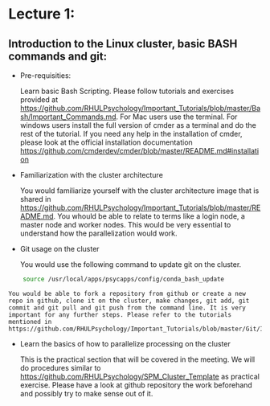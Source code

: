 # Lecture 1:
## Introduction to the Linux cluster, basic BASH commands and git:


  - Pre-requisities:

    Learn basic Bash Scripting. Please follow tutorials and exercises provided at https://github.com/RHULPsychology/Important_Tutorials/blob/master/Bash/Important_Commands.md. For Mac users use the terminal. For windows users install the full version of cmder as a terminal and do the rest of the tutorial. If you need any help in the installation of cmder, please look at the official installation documentation https://github.com/cmderdev/cmder/blob/master/README.md#installation

  - Familiarization with the cluster architecture
  
    You would familiarize yourself with the cluster architecture image that is shared in https://github.com/RHULPsychology/Important_Tutorials/blob/master/README.md. You whould be able to relate to terms like a login node, a master node and worker nodes. This would be very essential to understand how the parallelization would work.  

  - Git usage on the cluster
  
    You would use the following command to update git on the cluster. 

  ```bash
      source /usr/local/apps/psycapps/config/conda_bash_update
  ```

    You would be able to fork a repository from github or create a new repo in github, clone it on the cluster, make changes, git add, git commit and git pull and git push from the command line. It is very important for any further steps. Please refer to the tutorials mentioned in https://github.com/RHULPsychology/Important_Tutorials/blob/master/Git/Important_Links.md
  

  - Learn the basics of how to parallelize processing on the cluster

    This is the practical section that will be covered in the meeting. We will do procedures similar to https://github.com/RHULPsychology/SPM_Cluster_Template as practical exercise. Please have a look at github repository the work beforehand and possibly try to make sense out of it.
